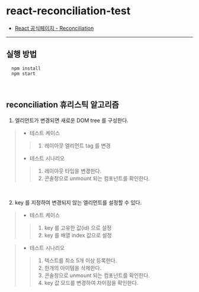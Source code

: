 # react-reconciliation-test
- [React 공식페이지 - Reconciliation](https://reactjs.org/docs/reconciliation.html)

---
## 실행 방법
```
  npm install
  npm start
```

<br>

## reconciliation 휴리스틱 알고리즘

1. 엘리먼트가 변경되면 새로운 DOM tree 를 구성한다.
> * 테스트 케이스
> > 1. 레이아웃 엘리먼트 tag 를 변경
> * 테스트 시나리오
> > 1. 레이아웃 타입을 변경한다.
> > 2. 콘솔창으로 unmount 되는 컴포넌트를 확인한다.

<br>

2. key 를 지정하여 변경되지 않는 엘리먼트를 설정할 수 있다.
> * 테스트 케이스
> > 1. key 를 고유한 값(id) 으로 설정
> > 2. key 를 배열 index 값으로 설정

> * 테스트 시나리오
> > 1.  텍스트를 최소 5개 이상 등록한다.
> > 2.  한개의 아이템을 삭제한다.
> > 3.  콘솔창으로 unmount 되는 컴포넌트를 확인한다.
> > 4.  key 값 모드를 변경하여 차이점을 확인한다.

